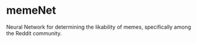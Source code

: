 # memeNet
Neural Network for determining the likability of memes, specifically among the Reddit community.
